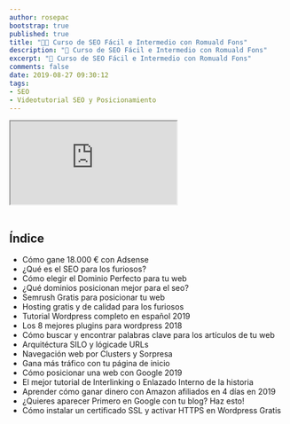 ```yaml
---
author: rosepac
bootstrap: true
published: true
title: "👨‍🏫 Curso de SEO Fácil e Intermedio con Romuald Fons"
description: "🚀 Curso de SEO Fácil e Intermedio con Romuald Fons"
excerpt: "🚀 Curso de SEO Fácil e Intermedio con Romuald Fons"
comments: false
date: 2019-08-27 09:30:12
tags:
- SEO
- Videotutorial SEO y Posicionamiento
---
```


<div class="embed-responsive embed-responsive-16by9">
  <iframe class="embed-responsive-item" src="https://www.youtube-nocookie.com/embed/videoseries?list=PLTlBeKQnFKtIU7Ap4jNX513lI1bC9m01X" allowfullscreen></iframe>
</div><br/>

## Índice

- Cómo gane 18.000 € con Adsense
- ¿Qué es el SEO para los furiosos?
- Cómo elegir el Dominio Perfecto para tu web
- ¿Qué dominios posicionan mejor para el seo?
- Semrush Gratis para posicionar tu web
- Hosting gratis y de calidad para los furiosos
- Tutorial Wordpress completo en español 2019
- Los 8 mejores plugins para wordpress 2018
- Cómo buscar y encontrar palabras clave para los artículos de tu web
- Arquitéctura SILO y lógicade URLs
- Navegación web por Clusters y Sorpresa
- Gana más tráfico con tu página de inicio
- Cómo posicionar una web con Google 2019
- El mejor tutorial de Interlinking o Enlazado Interno de la historia
- Aprender cómo ganar dinero con Amazon afiliados en 4 días en 2019
- ¿Quieres aparecer Primero en Google con tu blog? Haz esto!
- Cómo instalar un certificado SSL y activar HTTPS en Wordpress Gratis